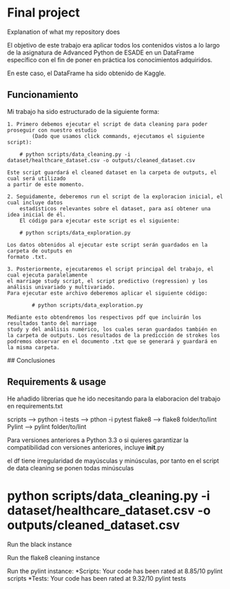 # Final project 

Explanation of what my repository does

El objetivo de este trabajo era aplicar todos los contenidos vistos a lo largo de la asignatura
de Advanced Python de ESADE en un DataFrame específico con el fin de poner en práctica los 
conocimientos adquiridos. 

En este caso, el DataFrame ha sido obtenido de Kaggle.

## Funcionamiento

Mi trabajo ha sido estructurado de la siguiente forma:
    
    1. Primero debemos ejecutar el script de data cleaning para poder proseguir con nuestro estudio
            (Dado que usamos click commands, ejecutamos el siguiente script):
    
        # python scripts/data_cleaning.py -i dataset/healthcare_dataset.csv -o outputs/cleaned_dataset.csv 

    Este script guardará el cleaned dataset en la carpeta de outputs, el cual será utilizado
    a partir de este momento.

    2. Seguidamente, deberemos run el script de la exploracion inicial, el cual incluye datos
        estadísticos relevantes sobre el dataset, para así obtener una idea inicial de él.
        El código para ejecutar este script es el siguiente:

        # python scripts/data_exploration.py 

    Los datos obtenidos al ejecutar este script serán guardados en la carpeta de outputs en
    formato .txt.

    3. Posteriormente, ejecutaremos el script principal del trabajo, el cual ejecuta paralelamente
    el marriage study script, el script predictivo (regression) y los análisis univariado y multivariado.
    Para ejecutar este archivo deberemos aplicar el siguiente código:

            # python scripts/data_exploration.py 

    Mediante esto obtendremos los respectivos pdf que incluirán los resultados tanto del marriage
    study y del análisis numérico, los cuales seran guardados también en la carpeta de outputs. Los resultados de la predicción de strokes los podremos observar en el documento .txt que se generará y guardará en la misma carpeta.



## Conclusiones




## Requirements & usage

He añadido librerias que he ido necesitando para la elaboracion del trabajo en requirements.txt

scripts --> python -i 
tests --> pthon -i
pytest
flake8 --> flake8 folder/to/lint
Pylint --> pylint folder/to/lint


Para versiones anteriores a Python 3.3 o si quieres garantizar la compatibilidad con versiones anteriores, incluye __init__.py

el df tiene irregularidad de mayúsculas y minúsculas, por tanto en el script de data cleaning se ponen todas minúsculas

# python scripts/data_cleaning.py -i dataset/healthcare_dataset.csv -o outputs/cleaned_dataset.csv

Run the black instance 

Run the flake8 cleaning instance

Run the pylint instance:
    *Scripts: Your code has been rated at 8.85/10
            pylint scripts
    *Tests: Your code has been rated at 9.32/10
            pylint tests
